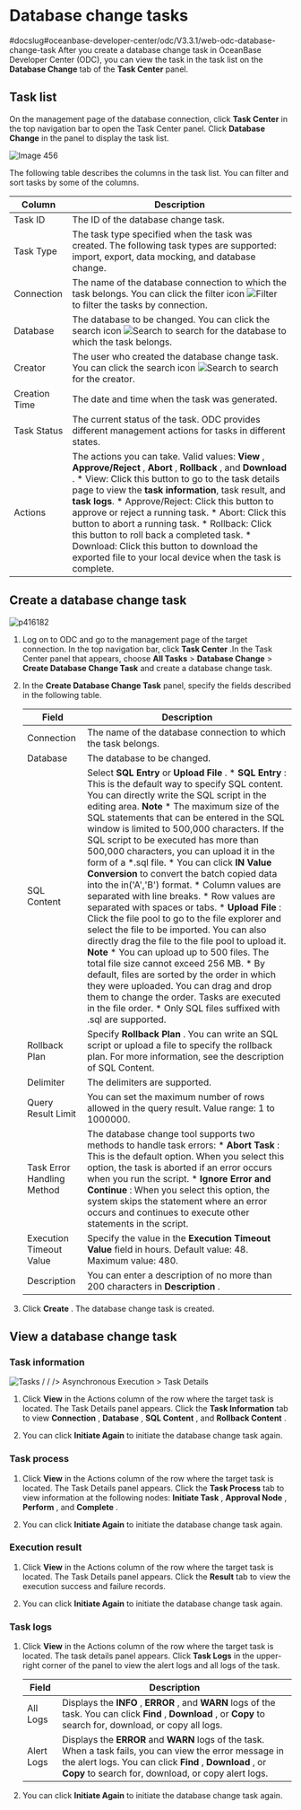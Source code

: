 Database change tasks 
==========================================
#docslug#oceanbase-developer-center/odc/V3.3.1/web-odc-database-change-task
After you create a database change task in OceanBase Developer Center (ODC), you can view the task in the task list on the **Database Change** tab of the **Task Center** panel. 

Task list 
------------------------------

On the management page of the database connection, click **Task Center** in the top navigation bar to open the Task Center panel. Click **Database Change** in the panel to display the task list. 

![Image 456](https://help-static-aliyun-doc.aliyuncs.com/assets/img/en-US/3350269361/p263522.png)

The following table describes the columns in the task list. You can filter and sort tasks by some of the columns.


|    Column     |                                                                                                                                                                                                                                                                                                                                                                                                                   Description                                                                                                                                                                                                                                                                                                                                                                                                                    |
|---------------|--------------------------------------------------------------------------------------------------------------------------------------------------------------------------------------------------------------------------------------------------------------------------------------------------------------------------------------------------------------------------------------------------------------------------------------------------------------------------------------------------------------------------------------------------------------------------------------------------------------------------------------------------------------------------------------------------------------------------------------------------------------------------------------------------------------------------------------------------|
| Task ID       | The ID of the database change task.                                                                                                                                                                                                                                                                                                                                                                                                                                                                                                                                                                                                                                                                                                                                                                                                              |
| Task Type     | The task type specified when the task was created. The following task types are supported: import, export, data mocking, and database change.                                                                                                                                                                                                                                                                                                                                                                                                                                                                                                                                                                                                                                                                                                    |
| Connection    | The name of the database connection to which the task belongs.  You can click the filter icon ![Filter](https://help-static-aliyun-doc.aliyuncs.com/assets/img/en-US/8487860461/p352180.jpg) to filter the tasks by connection.                                                                                                                                                                                                                                                                                                                                                                                                                                                                                                                                                                                                  |
| Database      | The database to be changed.  You can click the search icon ![Search](https://help-static-aliyun-doc.aliyuncs.com/assets/img/en-US/1036511561/p416691.jpg) to search for the database to which the task belongs.                                                                                                                                                                                                                                                                                                                                                                                                                                                                                                                                                                                                                  |
| Creator       | The user who created the database change task.  You can click the search icon ![Search](https://help-static-aliyun-doc.aliyuncs.com/assets/img/en-US/1036511561/p416691.jpg) to search for the creator.                                                                                                                                                                                                                                                                                                                                                                                                                                                                                                                                                                                                                          |
| Creation Time | The date and time when the task was generated.                                                                                                                                                                                                                                                                                                                                                                                                                                                                                                                                                                                                                                                                                                                                                                                                   |
| Task Status   | The current status of the task. ODC provides different management actions for tasks in different states.                                                                                                                                                                                                                                                                                                                                                                                                                                                                                                                                                                                                                                                                                                                                         |
| Actions       | The actions you can take. Valid values: **View** , **Approve/Reject** , **Abort** , **Rollback** , and **Download** .  * View: Click this button to go to the task details page to view the **task information**, task result, and **task logs**.   * Approve/Reject: Click this button to approve or reject a running task.   * Abort: Click this button to abort a running task.   * Rollback: Click this button to roll back a completed task.   * Download: Click this button to download the exported file to your local device when the task is complete.    |



Create a database change task 
--------------------------------------------------

![p416182](https://help-static-aliyun-doc.aliyuncs.com/assets/img/en-US/8891553561/p442685.png)

1. Log on to ODC and go to the management page of the target connection. In the top navigation bar, click **Task Center** .In the Task Center panel that appears, choose **All Tasks** \> **Database Change** \> **Create Database Change Task** and create a database change task.

   

2. In the **Create Database Change Task** panel, specify the fields described in the following table. 

   

   |           Field            |                                                                                                                                                                                                                                                                                                                                                                                                                                                                                                                                                                                                                                                                                                                                                                                                     Description                                                                                                                                                                                                                                                                                                                                                                                                                                                                                                                                                                                                                                                                                                                                                                                                      |
   |----------------------------|----------------------------------------------------------------------------------------------------------------------------------------------------------------------------------------------------------------------------------------------------------------------------------------------------------------------------------------------------------------------------------------------------------------------------------------------------------------------------------------------------------------------------------------------------------------------------------------------------------------------------------------------------------------------------------------------------------------------------------------------------------------------------------------------------------------------------------------------------------------------------------------------------------------------------------------------------------------------------------------------------------------------------------------------------------------------------------------------------------------------------------------------------------------------------------------------------------------------------------------------------------------------------------------------------------------------------------------------------------------------------------------------------------------------------------------------------------------------------------------------------------------------------------------------------------------------------------------------------------------------|
   | Connection                 | The name of the database connection to which the task belongs.                                                                                                                                                                                                                                                                                                                                                                                                                                                                                                                                                                                                                                                                                                                                                                                                                                                                                                                                                                                                                                                                                                                                                                                                                                                                                                                                                                                                                                                                                                                                                       |
   | Database                   | The database to be changed.                                                                                                                                                                                                                                                                                                                                                                                                                                                                                                                                                                                                                                                                                                                                                                                                                                                                                                                                                                                                                                                                                                                                                                                                                                                                                                                                                                                                                                                                                                                                                                                          |
   | SQL Content                | Select **SQL Entry** or **Upload File** . * **SQL Entry** : This is the default way to specify SQL content. You can directly write the SQL script in the editing area.  **Note**  * The maximum size of the SQL statements that can be entered in the SQL window is limited to 500,000 characters. If the SQL script to be executed has more than 500,000 characters, you can upload it in the form of a \*.sql file.   * You can click **IN Value Conversion** to convert the batch copied data into the in('A','B') format.  * Column values are separated with line breaks.   * Row values are separated with spaces or tabs.        * **Upload File** : Click the file pool to go to the file explorer and select the file to be imported. You can also directly drag the file to the file pool to upload it.  **Note**  * You can upload up to 500 files. The total file size cannot exceed 256 MB.   * By default, files are sorted by the order in which they were uploaded. You can drag and drop them to change the order. Tasks are executed in the file order.   * Only SQL files suffixed with .sql are supported.       |
   | Rollback Plan              | Specify **Rollback Plan** .  You can write an SQL script or upload a file to specify the rollback plan. For more information, see the description of SQL Content.                                                                                                                                                                                                                                                                                                                                                                                                                                                                                                                                                                                                                                                                                                                                                                                                                                                                                                                                                                                                                                                                                                                                                                                                                                                                                                                                                                                                                                    |
   | Delimiter                  | The delimiters are supported.                                                                                                                                                                                                                                                                                                                                                                                                                                                                                                                                                                                                                                                                                                                                                                                                                                                                                                                                                                                                                                                                                                                                                                                                                                                                                                                                                                                                                                                                                                                                                                                        |
   | Query Result Limit         | You can set the maximum number of rows allowed in the query result. Value range: 1 to 1000000.                                                                                                                                                                                                                                                                                                                                                                                                                                                                                                                                                                                                                                                                                                                                                                                                                                                                                                                                                                                                                                                                                                                                                                                                                                                                                                                                                                                                                                                                                                                       |
   | Task Error Handling Method | The database change tool supports two methods to handle task errors: * **Abort Task** : This is the default option. When you select this option, the task is aborted if an error occurs when you run the script.   * **Ignore Error and Continue** : When you select this option, the system skips the statement where an error occurs and continues to execute other statements in the script.                                                                                                                                                                                                                                                                                                                                                                                                                                                                                                                                                                                                                                                                                                                                                                                                                                                                                                                                                                                                                                                                                                                   |
   | Execution Timeout Value    | Specify the value in the **Execution Timeout Value** field in hours. Default value: 48. Maximum value: 480.                                                                                                                                                                                                                                                                                                                                                                                                                                                                                                                                                                                                                                                                                                                                                                                                                                                                                                                                                                                                                                                                                                                                                                                                                                                                                                                                                                                                                                                                                                          |
   | Description                | You can enter a description of no more than 200 characters in **Description** .                                                                                                                                                                                                                                                                                                                                                                                                                                                                                                                                                                                                                                                                                                                                                                                                                                                                                                                                                                                                                                                                                                                                                                                                                                                                                                                                                                                                                                                                                                                                      |

   

3. Click **Create** . The database change task is created.

   




View a database change task 
------------------------------------------------

### Task information 

![Tasks / / /> Asynchronous Execution > Task Details](https://help-static-aliyun-doc.aliyuncs.com/assets/img/en-US/4350269361/p325158.png)

1. Click **View** in the Actions column of the row where the target task is located. The Task Details panel appears. Click the **Task Information** tab to view **Connection** , **Database** , **SQL Content** , and **Rollback Content** .

   

2. You can click **Initiate Again** to initiate the database change task again.

   




### Task process 

1. Click **View** in the Actions column of the row where the target task is located. The Task Details panel appears. Click the **Task Process** tab to view information at the following nodes: **Initiate Task** , **Approval Node** , **Perform** , and **Complete** .

   

2. You can click **Initiate Again** to initiate the database change task again.

   




### Execution result 

1. Click **View** in the Actions column of the row where the target task is located. The Task Details panel appears. Click the **Result** tab to view the execution success and failure records.

   

2. You can click **Initiate Again** to initiate the database change task again.

   




### Task logs 

1. Click **View** in the Actions column of the row where the target task is located. The task details panel appears. Click **Task Logs** in the upper-right corner of the panel to view the alert logs and all logs of the task.

   

   |   Field    |                                                                                                                 Description                                                                                                                  |
   |------------|----------------------------------------------------------------------------------------------------------------------------------------------------------------------------------------------------------------------------------------------|
   | All Logs   | Displays the **INFO** , **ERROR** , and **WARN** logs of the task. You can click **Find** , **Download** , or **Copy** to search for, download, or copy all logs.                                                            |
   | Alert Logs | Displays the **ERROR** and **WARN** logs of the task. When a task fails, you can view the error message in the alert logs.  You can click **Find** , **Download** , or **Copy** to search for, download, or copy alert logs. |

   

2. You can click **Initiate Again** to initiate the database change task again.

   



